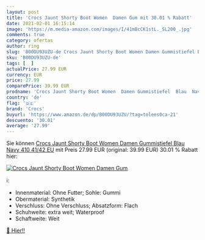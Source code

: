 ```yaml
---
layout: post
title: 'Crocs Jaunt Shorty Boot Women  Damen Gum mit 30.01 % Rabatt'
date: 2021-02-01 16:15:14
image: 'https://m.media-amazon.com/images/I/41mBcCK1stL._SL200_.jpg'
comments: true
category: ofertas
author: ring
slug: 'B00DU93UZU-de Crocs Jaunt Shorty Boot Women Damen Gummistiefel Blau Navy...'
sku: 'B00DU93UZU-de'
tags: [  ]
actualPrice: 27.99 EUR
currency: EUR
price: 27.99
comparePrice: 39.99 EUR
prodname: 'Crocs Jaunt Shorty Boot Women  Damen Gummistiefel  Blau  Navy 410   41/42 EU'
country: 'de'
flag: '🇩🇪'
brand: 'Crocs'
buyurl: 'https://www.amazon.de/dp/B00DU93UZU/?tag=tolees0ca-21'
descuento: '30.01'
average: '27.99'
---
```


Sie können [Crocs Jaunt Shorty Boot Women  Damen Gummistiefel  Blau  Navy 410   41/42 EU](https://www.amazon.de/dp/B00DU93UZU/?tag=tolees0ca-21) mit Preis 27.99 EUR (original: 39.99 EUR) 30.01 % Rabatt hier:

[![Crocs Jaunt Shorty Boot Women  Damen Gum](https://m.media-amazon.com/images/I/41mBcCK1stL._SL200_.jpg)](https://www.amazon.de/dp/B00DU93UZU/?tag=tolees0ca-21)

ℹ️:

- Innenmaterial: Ohne Futter; Sohle: Gummi
- Obermaterial: Synthetik
- Verschluss: Ohne Verschluss; Absatzform: Flach
- Schuhweite: extra weit; Waterproof
- Schaftweite: Weit

[🛒 Hier!!](https://www.amazon.de/dp/B00DU93UZU/?tag=tolees0ca-21)
